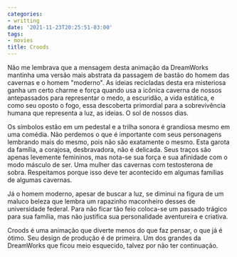 ```yaml
---
categories:
- writting
date: '2021-11-23T20:25:51-03:00'
tags:
- movies
title: Croods
---
```


Não me lembrava que a mensagem desta animação da DreamWorks mantinha uma versão mais abstrata da passagem de bastão do homem das cavernas e o homem "moderno". As ideias recicladas desta era misteriosa ganha um certo charme e força quando usa a icônica caverna de nossos antepassados para representar o medo, a escuridão, a vida estática, e como seu oposto o fogo, essa descoberta primordial para a sobrevivência humana que representa a luz, as ideias. O sol de nossos dias.

Os símbolos estão em um pedestal e a trilha sonora é grandiosa mesmo em uma comédia. Não perdemos o que é importante com seus personagens lembrando mais do mesmo, pois não são exatamente o mesmo. Esta garota da família, a corajosa, desbravadora, não é delicada. Seus traços são apenas levemente femininos, mas nota-se sua força e sua afinidade com o modo másculo de ser. Uma mulher das cavernas com testosterona de sobra. Respeitamos porque isso deve ter acontecido em algumas famílias de algumas cavernas.

Já o homem moderno, apesar de buscar a luz, se diminui na figura de um maluco beleza que lembra um rapazinho maconheiro desses de universidade federal. Para não ficar tão feio coloca-se um passado trágico para sua família, mas não justifica sua personalidade aventureira e criativa.

Croods é uma animação que diverte menos do que faz pensar, o que já é ótimo. Seu design de produção é de primeira. Um dos grandes da DreamWorks que ficou meio esquecido, talvez por não ter continuação.

